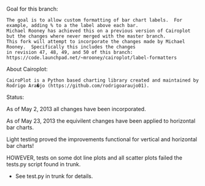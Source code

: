 Goal for this branch:

	The goal is to allow custom formatting of bar chart labels.  For example, adding % to a the label above each bar. 
	Michael Rooney has achieved this on a previous version of Cairoplot but the changes where never merged with the master branch. 
	This fork will attempt to incorporate the changes made by Michael Rooney.  Specifically this includes the changes 
	in revision 47, 48, 49, and 50 of this branch: https://code.launchpad.net/~mrooney/cairoplot/label-formatters

About Cairoplot:

	CairoPlot is a Python based charting library created and maintained by Rodrigo Ara�jo (https://github.com/rodrigoaraujo01).  


Status:

As of May 2, 2013 all changes have been incorporated. 

As of May 23, 2013 the equivilent changes have been applied to horizontal bar charts.  

Light testing proved the improvements functional for vertical and horizontal bar charts!

HOWEVER, tests on some dot line plots and all scatter plots failed the tests.py script found in trunk. 
  * See test.py in trunk for details.
